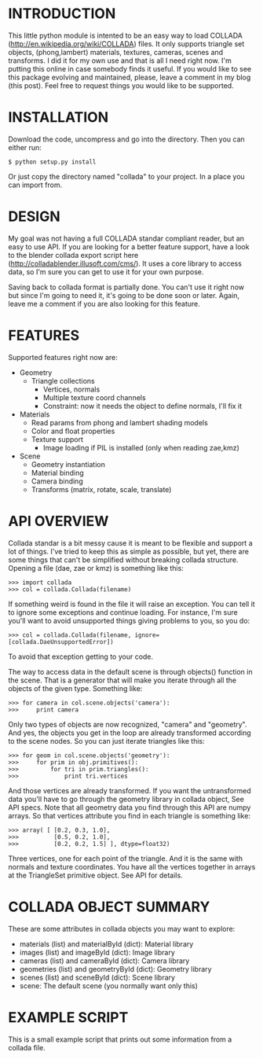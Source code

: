 INTRODUCTION
============

This little python module is intented to be an easy way to load COLLADA
(http://en.wikipedia.org/wiki/COLLADA) files. It only supports triangle
set objects, (phong,lambert) materials, textures, cameras, scenes and
transforms. I did it for my own use and that is all I need right now.
I'm putting this online in case somebody finds it useful. If you would like
to see this package evolving and maintained, please, leave a comment in my
blog (this post). Feel free to request things you would like to be supported.

INSTALLATION
============

Download the code, uncompress and go into the directory. Then you can either
run:

    $ python setup.py install

Or just copy the directory named "collada" to your project. In a place you
can import from.

DESIGN
======

My goal was not having a full COLLADA standar compliant reader, but an
easy to use API. If you are looking for a better feature support, have a look
to the blender collada export script here 
(http://colladablender.illusoft.com/cms/). It uses a core library to access
data, so I'm sure you can get to use it for your own purpose.

Saving back to collada format is partially done. You can't use it right now
but since I'm going to need it, it's going to be done soon or later. Again,
leave me a comment if you are also looking for this feature.

FEATURES
========

Supported features right now are:

* Geometry
  * Triangle collections
    * Vertices, normals
    * Multiple texture coord channels
    * Constraint: now it needs the object to define normals, I'll fix it
* Materials
  * Read params from phong and lambert shading models
  * Color and float properties
  * Texture support
    * Image loading if PIL is installed (only when reading zae,kmz)
* Scene
  * Geometry instantiation
  * Material binding
  * Camera binding
  * Transforms (matrix, rotate, scale, translate)

API OVERVIEW
============

Collada standar is a bit messy cause it is meant to be flexible and support
a lot of things. I've tried to keep this as simple as possible, but yet, there
are some things that can't be simplified without breaking collada structure.
Opening a file (dae, zae or kmz) is something like this:

    >>> import collada
    >>> col = collada.Collada(filename)

If something weird is found in the file it will raise an exception. You can
tell it to ignore some exceptions and continue loading. For instance, I'm sure
you'll want to avoid unsupported things giving problems to you, so you do:

    >>> col = collada.Collada(filename, ignore=[collada.DaeUnsupportedError])

To avoid that exception getting to your code.

The way to access data in the default scene is through objects() function in 
the scene. That is a generator that will make you iterate through all the 
objects of the given type. Something like:

    >>> for camera in col.scene.objects('camera'):
    >>>     print camera

Only two types of objects are now recognized, "camera" and "geometry". And yes,
the objects you get in the loop are already transformed according to the scene
nodes. So you can just iterate triangles like this:

    >>> for geom in col.scene.objects('geometry'):
    >>>     for prim in obj.primitives():
    >>>         for tri in prim.triangles():
    >>>             print tri.vertices

And those vertices are already transformed. If you want the untransformed data
you'll have to go through the geometry library in collada object, See API 
specs. Note that all geometry data you find through this API are numpy arrays.
So that vertices attribute you find in each triangle is something like:

    >>> array( [ [0.2, 0.3, 1.0],
    >>>          [0.5, 0.2, 1.0],
    >>>          [0.2, 0.2, 1.5] ], dtype=float32)

Three vertices, one for each point of the triangle. And it is the same with 
normals and texture coordinates. You have all the vertices together in arrays
at the TriangleSet primitive object. See API for details.

COLLADA OBJECT SUMMARY
======================

These are some attributes in collada objects you may want to explore:

* materials (list) and materialById (dict): Material library
* images (list) and imageById (dict): Image library
* cameras (list) and cameraById (dict): Camera library
* geometries (list) and geometryById (dict): Geometry library
* scenes (list) and sceneById (dict): Scene library
* scene: The default scene (you normally want only this)

EXAMPLE SCRIPT
==============

This is a small example script that prints out some information from a
collada file.
